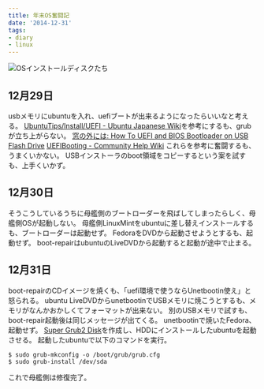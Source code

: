 ```yaml
---
title: 年末OS奮闘記
date: '2014-12-31'
tags:
- diary
- linux
---
```


![OSインストールディスクたち](2014/os-install-discs.jpg)

## 12月29日

usbメモリにubuntuを入れ、uefiブートが出来るようになったらいいなと考える。
[UbuntuTips/Install/UEFI - Ubuntu Japanese Wiki](https://wiki.ubuntulinux.jp/UbuntuTips/Install/UEFI)を参考にするも、grubが立ち上がらない。
[窓の外には: How To UEFI and BIOS Bootloader on USB Flash Drive](http://resourcefulbrain.blogspot.jp/2014/07/how-to-uefi-bios-boot-usb-flash-drive.html)
[UEFIBooting - Community Help Wiki](https://help.ubuntu.com/community/UEFIBooting)
これらを参考に奮闘するも、うまくいかない。
USBインストーラのboot領域をコピーするという案を試すも、上手くいかず。

## 12月30日

そうこうしているうちに母艦側のブートローダーを飛ばしてしまったらしく、母艦側OSが起動しない。
母艦側LinuxMintをubuntuに差し替えインストールするも、ブートローダーは起動せず。
FedoraをDVDから起動させようとするも、起動せず。
boot-repairはubuntuのLiveDVDから起動すると起動が途中で止まる。

## 12月31日

boot-repairのCDイメージを焼くも、「uefi環境で使うならUnetbootin使え」と怒られる。
ubuntu LiveDVDからunetbootinでUSBメモリに焼こうとするも、メモリがなんかおかしくてフォーマットが出来ない。
別のUSBメモリで試すも、boot-repair起動後は同じメッセージが出てくる。
unetbootinで焼いたFedora、起動せず。
[Super Grub2 Disk](http://www.supergrubdisk.org/super-grub2-disk/)を作成し、HDDにインストールしたubuntuを起動させる。
起動したubuntuで以下のコマンドを実行。

```shell
$ sudo grub-mkconfig -o /boot/grub/grub.cfg
$ sudo grub-install /dev/sda
```

これで母艦側は修復完了。
